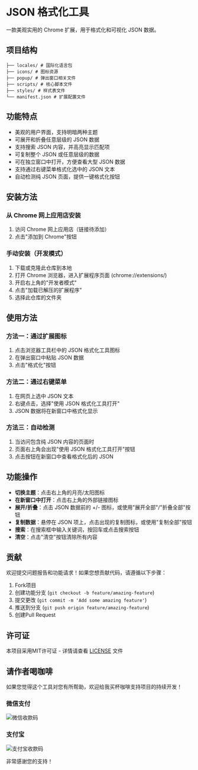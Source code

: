 # JSON 格式化工具

一款美观实用的 Chrome 扩展，用于格式化和可视化 JSON 数据。

## 项目结构

```json-formatter/
├── locales/ # 国际化语言包
├── icons/ # 图标资源
├── popup/ # 弹出窗口相关文件
├── scripts/ # 核心脚本文件
├── styles/ # 样式表文件
└── manifest.json # 扩展配置文件
```

## 功能特点

- 美观的用户界面，支持明暗两种主题
- 可展开和折叠任意层级的 JSON 数据
- 支持搜索 JSON 内容，并高亮显示匹配项
- 可复制整个 JSON 或任意层级的数据
- 可在独立窗口中打开，方便查看大型 JSON 数据
- 支持通过右键菜单格式化选中的 JSON 文本
- 自动检测纯 JSON 页面，提供一键格式化按钮

## 安装方法

### 从 Chrome 网上应用店安装

1. 访问 Chrome 网上应用店（链接待添加）
2. 点击"添加到 Chrome"按钮

### 手动安装（开发模式）

1. 下载或克隆此仓库到本地
2. 打开 Chrome 浏览器，进入扩展程序页面 (chrome://extensions/)
3. 开启右上角的"开发者模式"
4. 点击"加载已解压的扩展程序"
5. 选择此仓库的文件夹

## 使用方法

### 方法一：通过扩展图标

1. 点击浏览器工具栏中的 JSON 格式化工具图标
2. 在弹出窗口中粘贴 JSON 数据
3. 点击"格式化"按钮

### 方法二：通过右键菜单

1. 在网页上选中 JSON 文本
2. 右键点击，选择"使用 JSON 格式化工具打开"
3. JSON 数据将在新窗口中格式化显示

### 方法三：自动检测

1. 当访问包含纯 JSON 内容的页面时
2. 页面右上角会出现"使用 JSON 格式化工具打开"按钮
3. 点击按钮在新窗口中查看格式化后的 JSON

## 功能操作

- **切换主题**：点击右上角的月亮/太阳图标
- **在新窗口中打开**：点击右上角的外部链接图标
- **展开/折叠**：点击 JSON 数据前的 +/- 图标，或使用"展开全部"/"折叠全部"按钮
- **复制数据**：悬停在 JSON 项上，点击出现的复制图标，或使用"复制全部"按钮
- **搜索**：在搜索框中输入关键词，按回车或点击搜索按钮
- **清空**：点击"清空"按钮清除所有内容

## 贡献

欢迎提交问题报告和功能请求！如果您想贡献代码，请遵循以下步骤：

1. Fork项目
2. 创建功能分支 (`git checkout -b feature/amazing-feature`)
3. 提交更改 (`git commit -m 'Add some amazing feature'`)
4. 推送到分支 (`git push origin feature/amazing-feature`)
5. 创建Pull Request

## 许可证

本项目采用MIT许可证 - 详情请查看 [LICENSE](LICENSE) 文件

## 请作者喝咖啡

如果您觉得这个工具对您有所帮助，欢迎给我买杯咖啡支持项目的持续开发！

### 微信支付
![微信收款码](https://s21.ax1x.com/2025/03/11/pENbeiD.jpg)

### 支付宝
![支付宝收款码](https://s21.ax1x.com/2025/03/11/pENbmJe.jpg)

非常感谢您的支持！
